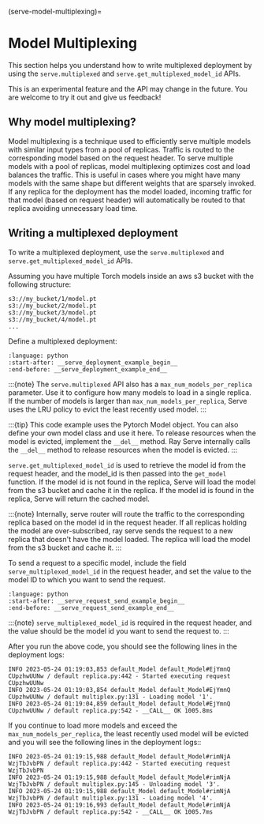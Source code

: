 (serve-model-multiplexing)=

# Model Multiplexing

This section helps you understand how to write multiplexed deployment by using the `serve.multiplexed` and `serve.get_multiplexed_model_id` APIs.

This is an experimental feature and the API may change in the future. You are welcome to try it out and give us feedback!

## Why model multiplexing?

Model multiplexing is a technique used to efficiently serve multiple models with similar input types from a pool of replicas. Traffic is routed to the corresponding model based on the request header. To serve multiple models with a pool of replicas, 
model multiplexing optimizes cost and load balances the traffic. This is useful in cases where you might have many models with the same shape but different weights that are sparsely invoked. If any replica for the deployment has the model loaded, incoming traffic for that model (based on request header) will automatically be routed to that replica avoiding unnecessary load time.

## Writing a multiplexed deployment

To write a multiplexed deployment, use the `serve.multiplexed` and `serve.get_multiplexed_model_id` APIs.

Assuming you have multiple Torch models inside an aws s3 bucket with the following structure:
```
s3://my_bucket/1/model.pt
s3://my_bucket/2/model.pt
s3://my_bucket/3/model.pt
s3://my_bucket/4/model.pt
...
```

Define a multiplexed deployment:
```{literalinclude} doc_code/multiplexed.py
:language: python
:start-after: __serve_deployment_example_begin__
:end-before: __serve_deployment_example_end__
```

:::{note}
The `serve.multiplexed` API also has a `max_num_models_per_replica` parameter. Use it to configure how many models to load in a single replica. If the number of models is larger than `max_num_models_per_replica`, Serve uses the LRU policy to evict the least recently used model.
:::

:::{tip}
This code example uses the Pytorch Model object. You can also define your own model class and use it here. To release resources when the model is evicted, implement the `__del__` method. Ray Serve internally calls the `__del__` method to release resources when the model is evicted.
:::


`serve.get_multiplexed_model_id` is used to retrieve the model id from the request header, and the model_id is then passed into the `get_model` function. If the model id is not found in the replica, Serve will load the model from the s3 bucket and cache it in the replica. If the model id is found in the replica, Serve will return the cached model.

:::{note}
Internally, serve router will route the traffic to the corresponding replica based on the model id in the request header.
If all replicas holding the model are over-subscribed, ray serve sends the request to a new replica that doesn't have the model loaded. The replica will load the model from the s3 bucket and cache it.
:::

To send a request to a specific model, include the field `serve_multiplexed_model_id` in the request header, and set the value to the model ID to which you want to send the request.
```{literalinclude} doc_code/multiplexed.py
:language: python
:start-after: __serve_request_send_example_begin__
:end-before: __serve_request_send_example_end__
```

:::{note}
`serve_multiplexed_model_id` is required in the request header, and the value should be the model id you want to send the request to.
:::

After you run the above code, you should see the following lines in the deployment logs:
```
INFO 2023-05-24 01:19:03,853 default_Model default_Model#EjYmnQ CUpzhwUUNw / default replica.py:442 - Started executing request CUpzhwUUNw
INFO 2023-05-24 01:19:03,854 default_Model default_Model#EjYmnQ CUpzhwUUNw / default multiplex.py:131 - Loading model '1'.
INFO 2023-05-24 01:19:04,859 default_Model default_Model#EjYmnQ CUpzhwUUNw / default replica.py:542 - __CALL__ OK 1005.8ms
```

If you continue to load more models and exceed the `max_num_models_per_replica`, the least recently used model will be evicted and you will see the following lines in the deployment logs::
```
INFO 2023-05-24 01:19:15,988 default_Model default_Model#rimNjA WzjTbJvbPN / default replica.py:442 - Started executing request WzjTbJvbPN
INFO 2023-05-24 01:19:15,988 default_Model default_Model#rimNjA WzjTbJvbPN / default multiplex.py:145 - Unloading model '3'.
INFO 2023-05-24 01:19:15,988 default_Model default_Model#rimNjA WzjTbJvbPN / default multiplex.py:131 - Loading model '4'.
INFO 2023-05-24 01:19:16,993 default_Model default_Model#rimNjA WzjTbJvbPN / default replica.py:542 - __CALL__ OK 1005.7ms
```
